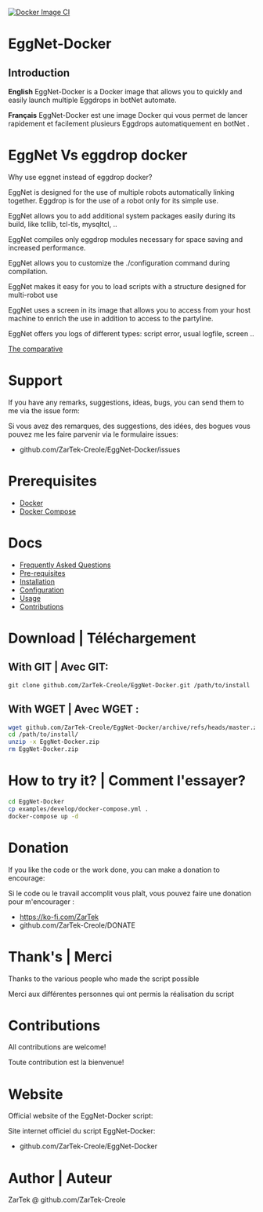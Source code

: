 [![Docker Image CI](github.com/ZarTek-Creole/EggNet-Docker/actions/workflows/docker-image.yml/badge.svg)](github.com/ZarTek-Creole/EggNet-Docker/actions/workflows/docker-image.yml)
# EggNet-Docker
## Introduction
**English**
EggNet-Docker is a Docker image that allows you to quickly and easily launch multiple Eggdrops in botNet automate.

**Français**
EggNet-Docker est une image Docker qui vous permet de lancer rapidement et facilement plusieurs Eggdrops automatiquement en botNet .

# EggNet Vs eggdrop docker
Why use eggnet instead of eggdrop docker?

EggNet is designed for the use of multiple robots automatically linking together.
Eggdrop is for the use of a robot only for its simple use.

EggNet allows you to add additional system packages easily during its build, like tcllib, tcl-tls, mysqltcl, ..

EggNet compiles only eggdrop modules necessary for space saving and increased performance.

EggNet allows you to customize the ./configuration command during compilation.

EggNet makes it easy for you to load scripts with a structure designed for multi-robot use

EggNet uses a screen in its image that allows you to access from your host machine to enrich the use in addition to access to the partyline.

EggNet offers you logs of different types: script error, usual logfile, screen
..

[The comparative](github.com/ZarTek-Creole/EggNet-Docker/wiki/Comparative)

# Support
If you have any remarks, suggestions, ideas, bugs, you can send them to me via the issue form:

Si vous avez des remarques, des suggestions, des idées, des bogues vous pouvez me les faire parvenir via le formulaire issues:
* github.com/ZarTek-Creole/EggNet-Docker/issues

# Prerequisites
* [Docker](https://docs.docker.com/get-docker)
* [Docker Compose](https://docs.docker.com/compose/install)


# Docs
* [Frequently Asked Questions](github.com/ZarTek-Creole/EggNet-Docker/wiki/FAQ)
* [Pre-requisites](github.com/ZarTek-Creole/EggNet-Docker/wiki/Prerequisites)
* [Installation](github.com/ZarTek-Creole/EggNet-Docker/wiki/Installation)
* [Configuration](github.com/ZarTek-Creole/EggNet-Docker/wiki/Configuration)
* [Usage](github.com/ZarTek-Creole/EggNet-Docker/wiki/Usage)
* [Contributions](github.com/ZarTek-Creole/EggNet-Docker/wiki/Contributions)

# Download | Téléchargement
## With GIT | Avec GIT:
`git clone github.com/ZarTek-Creole/EggNet-Docker.git /path/to/install`

## With WGET | Avec WGET :
```bash
wget github.com/ZarTek-Creole/EggNet-Docker/archive/refs/heads/master.zip -O /path/to/install/EggNet-Docker.zip
cd /path/to/install/
unzip -x EggNet-Docker.zip
rm EggNet-Docker.zip
```

# How to try it? | Comment l'essayer?
```bash
cd EggNet-Docker
cp examples/develop/docker-compose.yml .
docker-compose up -d
```

# Donation
If you like the code or the work done, you can make a donation to encourage:

Si le code ou le travail accomplit vous plaît, vous pouvez faire une donation pour m'encourager :
* https://ko-fi.com/ZarTek
* github.com/ZarTek-Creole/DONATE

# Thank's | Merci
Thanks to the various people who made the script possible

Merci aux différentes personnes qui ont permis la réalisation du script


# Contributions
All contributions are welcome!

Toute contribution est la bienvenue!

# Website
Official website of the EggNet-Docker script:

Site internet officiel du script EggNet-Docker:
* github.com/ZarTek-Creole/EggNet-Docker


# Author | Auteur
ZarTek @ github.com/ZarTek-Creole
